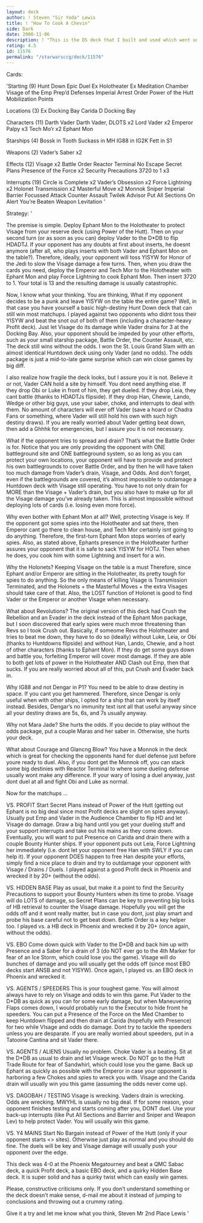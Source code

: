 ```yaml
---
layout: deck
author: ! Steven "Sir Yoda" Lewis
title: ! "How To Cook A Chevin"
side: Dark
date: 2000-11-06
description: ! "This is the DS deck that I built and used which went undefeated at the Phoenix Megatournament.  It uses a basic high-destiny Hunt Down platform with a nasty little twist."
rating: 4.5
id: 11576
permalink: "/starwarsccg/deck/11576"
---
```

Cards: 

'Starting (9)
Hunt Down
Epic Duel
Ex Holotheater
Ex Meditation Chamber
Visage of the Emp
Prep’d Defenses
Imperial Arrest Order
Power of the Hutt
Mobilization Points

Locations (3)
Ex Docking Bay
Carida
D Docking Bay

Characters (11)
Darth Vader
Darth Vader, DLOTS x2
Lord Vader x2
Emperor Palpy x3
Tech Mo’r x2
Ephant Mon

Starships (4)
Bossk in Tooth
Suckass in MH
IG88 in IG2K
Fett in S1

Weapons (2)
Vader’s Saber x2

Effects (12)
Visage x2
Battle Order
Reactor Terminal
No Escape
Secret Plans
Presence of the Force x2
Security Precautions
3720 to 1 x3

Interrupts (19)
Circle is Complete x2
Vader’s Obsession x2
Force Lightning x2
Holonet Transmission x2
Masterful Move x2
Monnok
Sniper
Imperial Barrier
Focussed Attack
Counter Assault
Twilek Advisor
Put All Sections On Alert
You’re Beaten
Weapon Levitation
'

Strategy: '

The premise is simple.  Deploy Ephant Mon to the Holotheater to protect Visage from your reserve deck (using Power of the Hutt).  Then on your second turn (or as soon as you can) deploy Vader to the D*DB to flip HDADTJ.  If your opponent has any doubts at first about inserts, he doesnt anymore (after all, who plays inserts with both Vader and Ephant Mon on the table?).  Therefore, ideally, your opponent will toss YISYW for Honor of the Jedi to slow the Visage damage a few turns.  Then, when you draw the cards you need, deploy the Emperor and Tech Mor to the Holotheater with Ephant Mon and play Force Lightning to cook Ephant Mon.  Then insert 3720 to 1.  Your total is 13 and the resulting damage is usually catastrophic.

Now, I know what your thinking.  You are thinking, What if my opponent decides to be a punk and leave YISYW on the table the entire game?  Well, in that case you have yourself a basic high-destiny Hunt Down deck that can still win most matchups.  I played against two opponents who didnt toss their YISYW and beat the snot out of both of them (including a character-heavy Profit deck).  Just let Visage do its damage while Vader drains for 3 at the Docking Bay.  Also, your opponent should be impeded by your other efforts, such as your small starship package, Battle Order, the Counter Assault, etc.  The deck still wins without the odds.  I won the St. Louis Grand Slam with an almost identical Huntdown deck using only Vader (and no odds).	The odds package is just a mid-to-late game surprise which can win close games by big diff.

I also realize how fragile the deck looks, but I assure you it is not.	Believe it or not, Vader CAN hold a site by himself.  You dont need anything else.  If they drop Obi or Luke in front of him, they get dueled.	If they drop Leia, they cant battle (thanks to HDADTJs flipside).  If they drop Han, Chewie, Lando, Wedge or other big guys, use your saber, choke, and interrupts to deal with them.  No amount of characters will ever off Vader (save a hoard or Chadra Fans or something, where Vader will still hold his own with such high destiny draws).  If you are really worried about Vader getting beat down, then add a Ghhhk for emergencies, but I assure you it is not necessary.

What if the opponent tries to spread and drain?
That’s what the Battle Order is for.  Notice that you are only providing the opponent with ONE battleground site and ONE battleground system, so as long as you can protect your own locations, your opponent will have to provide and protect his own battlegrounds to cover Battle Order, and by then he will have taken too much damage from Vader’s drain, Visage, and Odds.  And don’t forget, even if the battlegrounds are covered, it’s almost impossible to outdamage a Huntdown deck with Visage still operating.  You have to not only drain for MORE than the Visage + Vader’s drain, but you also have to make up for all the Visage damage you’ve already taken.  This is almost impossible without deploying lots of cards (i.e. losing even more force).

Why even bother with Ephant Mon at all?
Well, protecting Visage is key.  If the opponent got some spies into the Holotheater and sat there, then Emperor cant go there to clean house, and Tech Mor certainly isnt going to do anything.  Therefore, the first-turn Ephant Mon stops worries of early spies.  Also, as stated above, Ephants presence in the Holotheater further assures your opponent that it is safe to sack YISYW for HOTJ.	Then when he does, you cook him with some Lightning and insert for a win.

Why the Holonets?
Keeping Visage on the table is a must	Therefore, since Ephant and/or Emperor are sitting in the Holotheater, its pretty tough for spies to do anything.  So the only means of killing Visage is Transmission Terminated, and the Holonets + the Masterful Moves + the extra Visages should take care of that.  Also, the LOST function of Holonet is good to find Vader or the Emperor or another Visage when necessary.

What about Revolutions?
The original version of this deck had Crush the Rebellion and an Evader in the deck instead of the Ephant Mon package, but I soon discovered that early spies were much mroe threatening than Revs so I took Crush out.  Basically, if someome Revs the Holotheater and tries to beat me down, they have to do so (ideally) without Luke, Leia, or Obi (thanks to Huntdowns flipside) and without Han, Lando, Chewie, and a host of other characters (thanks to Ephant Mon).  If they do get some guys down and battle you, forfeiting Emperor will cover most damage.	If they are able to both get lots of power in the Holotheater AND Clash out Emp, then that sucks.  If you are really worried about all of this, put Crush and Evader back in.

Why IG88 and not Dengar in P1?
You need to be able to draw destiny in space.  If you cant you get hammered.  Therefore, since Dengar is only useful when with other ships, I opted for a ship that can work by itself instead.  Besides, Dengar’s no immunity text isnt all that useful anyway since all your destiny draws are 5s, 6s, and 7s usually anyway.

Why not Mara Jade?
She hurts the odds.  If you decide to play without the odds package, put a couple Maras and her saber in.  Otherwise, she hurts your deck.

What about Courage and Glancng Blow?
You have a Monnok in the deck which is great for checking the opponents hand for duel defense just before youre ready to duel.	Also, if you dont get the Monnok off, you can stack some big destinies with Reactor Terminal to where some dueling defense usually wont make any difference.  If your wary of losing a duel anyway, just dont duel at all and fight Obi and Luke as normal.

Now for the matchups ...

VS. PROFIT
Start Secret Plans instead of Power of the Hutt (getting out Ephant is no big deal since most Profit decks are slight on spies anyway).  Usually put Emp and Vader in the Audience Chamber to flip HD and let Visage do damage.  Draw a big hand until you get your dueling stuff and your support interrupts and take out his mains as they come down.  Eventually, you will want to put Presence on Carida and drain there with a couple Bounty Hunter ships.  If your opponent puts out Leia, Force Lightning her immediately (i.e. dont let your opponent free Han with SWLY if you can help it).  If your opponent DOES happen to free Han despite your efforts, simply find a nice place to drain and try to outdamage your opponent with Visage / Drains / Duels.  I played against a good Profit deck in Phoenix and wrecked it by 20+ (without the odds).

VS. HIDDEN BASE
Play as usual, but make it a point to find the Security Precautions to support your Bounty Hunters when its time to probe.  Visage will do LOTS of damage, so Secret Plans can be key to preventing big locks of HB retrieval to counter the Visage damage.  Hopefully you will get the odds off and it wont really matter, but in case you dont, just play smart and probe his base careful not to get beat down.  Battle Order is a key helper too.  I played vs. a HB deck in Phoenix and wrecked it by 20+ (once again, without the odds).

VS. EBO
Come down quick with Vader to the D*DB and back him up with Presence and a Saber for a drain of 3 (do NOT ever go to the 4th Marker for fear of an Ice Storm, which could lose you the game).	Visage will do bunches of damage and you will usually get the odds off (since most EBO decks start ANSB and not YISYW).  Once again, I played vs. an EBO deck in Phoenix and wrecked it.

VS. AGENTS / SPEEDERS
This is your toughest game.  You will almost always have to rely on Visage and odds to win this game.  Put Vader to the D*DB as quick as you can for some early damage, but when Maneuvering Flaps comes down, I would probably run to the Executor to hide fromt he speeders.  You can put a Presence of the Force on the Med Chamber to keep Huntdown flipped and then drain at Carida (hopefully with Presence) for two while VIsage and odds do damage.  Dont try to tackle the speeders unless you are desparate.  If you are really worried about speeders, put in a Tatooine Cantina and sit Vader there.

VS. AGENTS / ALIENS
Usually no problem.  Choke Vader is a beating.	Sit at the D*DB as usual to drain and let Visage wreck.  Do NOT go to the Hutt Trade Route for fear of Sandwhirl, which could lose you the game.  Back up Ephant as quickly as possible with the Emperor in case your opponent is harboring a few Chokes and spies to wreck you with.	Visage and the Carida drain will usually win you this game (assuming the odds never come up).

VS. DAGOBAH / TESTING
Visage is wrecking.  Vaders drain is wrecking.	Odds are wrecking.  MWYHL is usually no big deal.  If for some reason, your opponent finishes testing and starts coming after you, DONT duel.  Use your back-up interrupts (like Put All Sections and Barrier and Sniper and Weapon Lev) to help protect Vader.  You will usually win this game.

VS. Y4 MAINS
Start No Bargain instead of Power of the Hutt (only if your opponent starts <> sites).	Otherwise just play as normal and you should do fine.  The duels will be key and Visage damage will usually push your opponent over the edge.

This deck was 4-0 at the Phoenix Megatourney and beat a QMC Sabac deck, a quick Profit deck, a basic EBO deck, and a quirky Hidden Base deck.  It is super solid and has a quirky twist which can easily win games.

Please, constructive criticisms only.  If you don’t understand something or the deck doesn’t make sense, d-mail me about it instead of jumping to conclusions and throwing out a crummy rating.

Give it a try and let me know what you think,
Steven Mr 2nd Place Lewis   '
